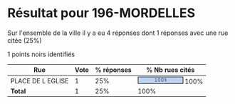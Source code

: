 # Résultat pour 196-MORDELLES

Sur l'ensemble de la ville il y a eu 4 réponses dont 1 réponses avec une rue citée (25%)

1 points noirs identifiés

| Rue | Vote | % réponses | % Nb rues cités|
|-----|------|------------|----------------|
| PLACE DE L EGLISE | 1 | 25% | <img src="../../img/bar_100.gif" />&nbsp;100%|
| **Total** | 1 | 25% | 100%|
